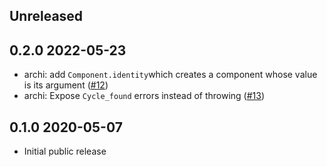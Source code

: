 Unreleased
--------------

0.2.0 2022-05-23
--------------

- archi: add `Component.identity`which creates a component whose value is its
  argument ([#12](https://github.com/anmonteiro/archi/pull/12))
- archi: Expose `Cycle_found` errors instead of throwing
  ([#13](https://github.com/anmonteiro/archi/pull/13))

0.1.0 2020-05-07
--------------

- Initial public release

